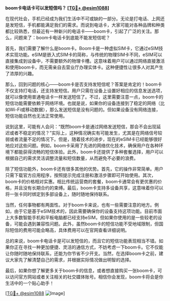 **boom卡电话卡可以发短信吗？ [[TG💪+ @esim1088](https://t.me/s/esim1088)]**

在现代社会，手机已经成为我们生活中不可或缺的一部分。无论是打电话、上网还是发短信，手机都能满足我们的需求。而说到电话卡，大家可能对各种品牌和种类都比较熟悉，但最近有一种新兴的电话卡——boom卡，引起了广泛的关注。那么，问题来了：boom卡电话卡到底能不能发短信呢？

首先，我们需要了解什么是boom卡。Boom卡是一种虚拟SIM卡，它通过eSIM技术实现功能。eSIM是嵌入式SIM卡的简称，与传统的物理SIM卡不同，eSIM可以直接集成到设备中，不需要额外的物理卡槽。这意味着用户可以通过网络直接激活和使用boom卡，而无需亲自去营业厅办理实体卡。这种便捷性让很多人对其产生了浓厚的兴趣。

那么，回到问题的核心——boom卡是否支持发短信呢？答案是肯定的！boom卡不仅支持打电话，还支持发短信。用户只需在设备上设置好相应的信息发送选项，就可以像使用普通电话卡一样发送短信了。不过，这里需要注意一点，boom卡的短信功能需要依赖于网络环境。也就是说，如果你的设备连接到了稳定的网络（比如Wi-Fi或移动数据），那么发送短信是没有问题的。但如果设备没有网络连接，短信功能自然也无法正常使用。

说到这里，可能有人会问：“既然boom卡是通过网络发送短信，那会不会出现延迟或者不稳定的情况？”实际上，这种情况确实有可能发生，尤其是在网络信号较弱或者流量不足的情况下。但是，随着技术的进步，现在的eSIM卡已经能够很好地应对这些问题。例如，boom卡采用了先进的网络优化技术，确保用户在各种环境下都能获得流畅的短信体验。此外，boom卡还提供了多种套餐选择，用户可以根据自己的需求灵活调整流量和短信数量，从而避免不必要的浪费。

除了短信功能外，boom卡还有很多其他的优势。首先，它的操作非常简单。用户只需下载官方应用程序，按照提示完成注册和激活步骤即可开始使用。其次，boom卡的价格相对实惠。相比传统运营商的套餐，boom卡通常会有更优惠的价格，并且没有长期合约的束缚。最后，boom卡支持多设备共享，这意味着你可以将一张卡同时绑定到多部设备上，随时随地保持联系。

当然，任何事物都有两面性。对于boom卡来说，也有一些需要注意的地方。例如，由于它是基于eSIM技术的，因此需要确保你的设备支持这项功能。目前市面上大多数智能手机和平板电脑都已经支持eSIM，但如果你使用的是一些较老的设备，可能会遇到兼容性问题。此外，虽然boom卡的短信功能不受地域限制，但国际短信的费用可能会略高，具体费用可以在官网查看详细说明。

总的来说，boom卡电话卡是可以发短信的，而且它的短信功能表现相当不错。如果你正在寻找一种更加便捷、灵活的通信方式，不妨考虑一下boom卡。它不仅能让你随时随地保持联系，还能为你节省不少开支。当然，在选择boom卡之前，建议大家先了解清楚自己的需求，并根据实际情况做出明智的选择。

最后，如果你想了解更多关于boom卡的信息，或者想直接购买一张boom卡，可以访问官方网站或者关注相关的社交媒体账号。相信你会发现，boom卡将会是你生活中的一个贴心助手！

[[TG💪+ @esim1088](https://t.me/s/esim1088) ![Image](https://i.postimg.cc/4NQfJmqS/Snipaste-2025-05-13-00-14-12.png)]